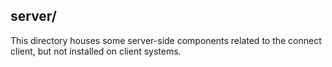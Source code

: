 ## server/

This directory houses some server-side components related to the
connect client, but not installed on client systems.

